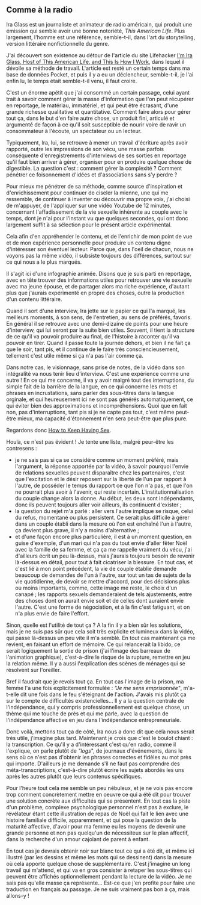 ## Comme à la radio

Ira Glass est un journaliste et animateur de radio américain, qui produit une émission qui semble avoir une bonne notoriété, *This American Life*. Plus largement, l'homme est une référence, semble-t-il, dans l'art du storytelling, version littéraire nonfictionnelle du genre.

J'ai découvert son existence au détour de l'article du site Lifehacker [I'm Ira Glass, Host of This American Life, and This Is How I Work][1], dans lequel il dévoile sa méthode de travail. L'article est resté un certain temps dans ma base de données Pocket, et puis il y a eu un déclencheur, semble-t-il, je l'ai enfin lu, le temps était semble-t-il venu, il faut croire.

[1]: http://lifehacker.com/im-ira-glass-host-of-this-american-life-and-this-is-h-1609562031

C'est un énorme apétit que j'ai consommé un certain passage, celui ayant trait à savoir comment gérer la masse d'information que l'on peut récupérer en reportage, le matériau, immatériel, et qui peut être écrasant, d'une grande richesse qualitative et quantitative. Comment faire alors pour gérer tout ça, dans le but d'en faire autre chose, un produit fini, articulé et argumenté de façon à ce qu'il soit susceptible de nourir voire de ravir un consommateur à l'écoute, un spectateur ou un lecteur.

Typiquement, Ira, lui, se retrouve à mener un travail d'écriture après avoir rapporté, outre les impressions de son vécu, une masse parfois conséquente d'enregistrements d'interviews de ses sorties en reportage qu'il faut bien arriver à gérer, organiser pour en produire quelque chose de digestible. La question c'est : comment gérer la complexité ? Comment pénétrer ce foisonnement d'idées et d'associations sans s'y perdre ?

Pour mieux me pénétrer de sa méthode, comme source d'inspiration et d'enrichissement pour continuer de ciseler la mienne, une qui me ressemble, de continuer à inventer ou découvrir ma propre voix, j'ai choisi de m'appuyer, de l'appliquer sur une vidéo Youtube de 12 minutes, concernant l'affadissement de la vie sexuelle inhérente au couple avec le temps, dont je n'ai pour l'instant vu que quelques secondes, qui ont donc largement suffit à sa sélection pour le présent article expérimental.

Cela afin d'en appréhender le contenu, et de l'enrichir de mon point de vue et de mon expérience personnelle pour produire un contenu digne d'intéresser son éventuel lecteur. Parce que, dans l'oeil de chacun, nous ne voyons pas la même vidéo, il subsiste toujours des différences, surtout sur ce qui nous a le plus marqués.

Il s'agit ici d'une infographie animée. Disons que je suis parti en reportage, avec en tête trouver des informations utiles pour retrouver une vie sexuelle avec ma jeune épouse, et de partager alors ma riche expérience, d'autant plus que j'aurais expérimenté en propre des choses, outre la production d'un contenu littéraire.

Quand il sort d'une interview, Ira jette sur le papier ce qui l'a marqué, les meilleurs moments, à son sens, de l'entretien, au sens de préférés, favoris. En général il se retrouve avec une demi-dizaine de points pour une heure d'interview, qui lui seront par la suite bien utiles. Souvent, il tient la structure de ce qu'il va pouvoir produire au final, de l'histoire à raconter qu'il va pouvoir en tirer. Quand il passe toute la journée dehors, et bien il ne fait ça que le soir, tant pis, et il continue de le faire très consciencieusement, tellement c'est utile même si ça n'a pas l'air comme ça.

Dans notre cas, le visionnage, sans prise de notes, de la vidéo dans son intégralité va nous tenir lieu d'interview. C'est une expérience comme une autre ! En ce qui me concerne, il va y avoir malgré tout des interruptions, du simple fait de la barrière de la langue, en ce qui concerne les mots et phrases en incrustations, sans parler des sous-titres dans la langue orginale, et qui heureusement ici ne sont pas générés automatiquement, ce qui éviter bien des approximations et incompréhensions. Quoi que en fait non, pas d'interruptions, tant pis si je ne capte pas tout, c'est même peut-être mieux, ma capacité d'étonnement n'en sera peut-être que plus pure.

Regardons donc [How to Keep Having Sex][2].

[2]: https://youtu.be/dh43cVtfMYs

Houlà, ce n'est pas évident ! Je tente une liste, malgré peur-être les contresens :

- je ne sais pas si ça se considére comme un moment préféré, mais l'argument, la réponse apportée par la vidéo, à savoir pourquoi l'envie de relations sexuelles peuvent disparaître chez les partenaires, c'est que l'excitation et le désir reposent sur la liberté de l'un par rapport à l'autre, de posséder le temps du rapport ce que l'on n'a pas, et que l'on ne pourrait plus avoir à l'avenir, qui reste incertain. L'institutionnalisation du couple change alors la donne. Au début, les deux sont indépendants, donc ils peuvent toujours aller voir ailleurs, ils continuent d'exister ;
- la question du rejet m'a parlé : aller vers l'autre implique se risque, celui du refus, momentané ou plus persistent. Ce serait plus difficile à gérer dans un couple établi dans la mesure où l'on est enchaîné l'un à l'autre, ça devient plus grave, il n'y a moins d'alternative ;
- et d'une façon encore plus particulière, il est à un moment question, en guise d'exemple, d'un mari qui n'a pas du tout envie d'aller fêter Noël avec la famille de sa femme, et ça ça me rappelle vraiment du vécu, j'ai d'ailleurs écrit un peu là-dessus, mais j'aurais toujours besoin de revenir là-dessus en détail, pour tout à fait cicatriser la blessure. En tout cas, et c'est lié à mon point précédent, la vie de couple établie demande beaucoup de demandes de l'un à l'autre, sur tout un tas de sujets de la vie quotidienne, de devoir se mettre d'accord, pour des décisions plus ou moins importants, comme, cette image me reste, le choix d'un canapé ; les rapports sexuels demanderaient de tels ajustements, entre des choses dont on aurait envie soit et de celles dont auraient envie l'autre. C'est une forme de négociation, et à la fin c'est fatiguant, et on n'a plus envie de faire l'effort.

Sinon, quelle est l'utilité de tout ça ? A la fin il y a bien sûr les solutions, mais je ne suis pas sûr que cela soit très explicite et lumineux dans la vidéo, qui passe là-dessus un peu vite il m'a semblé. En tout cas maintenant ça me revient, en faisant un effort de mémoire. Ce qui relancerait la libido, ce serait logiquement la sortie de prison (j'ai l'image des barreaux de l'animation graphique), c'est-à-dire le risque de la rupture, remettre en jeu la relation même. Il y a aussi l'explication des scènes de ménages qui se résolvent sur l'oreiller.

Bref il faudrait que je revois tout ça. En tout cas l'image de la prison, ma femme l'a une fois explicitement formulée : *"Je me sens emprisonnée"*, m'a-t-elle dit une fois dans le feu s'éteignant de l'action. J'avais mis plutôt ça sur le compte de difficultés existencielles... Il y a la question centrale de l'indépendance, qui y compris professionnellement est quelque chose, un thème qui me touche de près et qui me parle, avec la question de l'indépendance affective en jeu dans l'indépendance entrepreneuriale.

Donc voilà, mettons tout ça de côté, Ira nous a donc dit que cela nous serait très utile, j'imagine plus tard. Maintenant je crois que c'est le boulot chiant : la transcription. Ce qu'il y a d'intéressant c'est qu'en radio, comme il l'explique, on parle plutôt de *"logs*", de journaux d'événements, dans le sens où ce n'est pas d'obtenir les phrases correctes et fidèles au mot près qui importe. D'ailleurs je me demande s'il ne faut pas comprendre des méta-transcriptions, c'est-à-dire plutôt écrire les sujets abordés les uns après les autres plutôt que leurs contenus spécifiques.

Pour l'heure tout cela me semble un peu nébuleux, et je ne vois pas encore trop comment concrètement mettre en oeuvre ce qui a été dit pour trouver une solution concrète aux difficultés qui se présentent. En tout cas la piste d'un problème, complexe psychologique personnel n'est pas à exclure, le révélateur étant cette illustration de repas de Noël qui fait le lien avec une histoire familiale difficile, apparemment, et qui pose la question de la maturité affective, d'avoir pour ma femme eu les moyens de devenir une grande personne et non pas quelqu'un de nécessiteux sur le plan affectif, dans la recherche d'un amour cajolant de parent à enfant.

En tout cas je devrais obtenir noir sur blanc tout ce qui a été dit, et même ici illustré (par les dessins et même les mots qui se dessinent) dans la mesure où cela apporte quelque chose de supplémentaire. C'est j'imagine un long travail qui m'attend, et qui va en gros consister à retaper les sous-titres qui peuvent être affichés optionnellement pendant la lecture de la vidéo. Je ne sais pas qu'elle masse ça représente... Est-ce que j'en profite pour faire une traduction en français au passage. Je ne suis vraiment pas bon à ça, mais allons-y !

>
